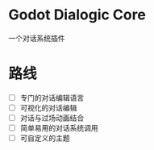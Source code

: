 # Godot Dialogic Core
  一个对话系统插件
# 路线
- [ ] 专门的对话编辑语言
- [ ] 可视化的对话编辑
- [ ] 对话与过场动画结合
- [ ] 简单易用的对话系统调用
- [ ] 可自定义的主题
